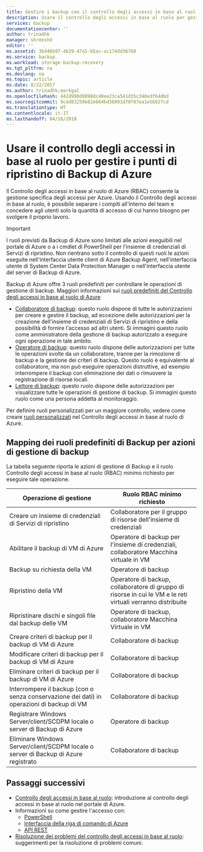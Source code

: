 ```yaml
---
title: Gestire i backup con il controllo degli accessi in base al ruol | Documentazione Microsoft
description: Usare il controllo degli accessi in base al ruolo per gestire l'accesso alle operazioni di gestione di backup in un insieme di credenziali di Servizi di ripristino.
services: backup
documentationcenter: ''
author: trinadhk
manager: shreeshd
editor: ''
ms.assetid: 3bd46b97-4b29-47a5-b5ac-ac174dd36760
ms.service: backup
ms.workload: storage-backup-recovery
ms.tgt_pltfrm: na
ms.devlang: na
ms.topic: article
ms.date: 8/22/2017
ms.author: trinadhk;markgal
ms.openlocfilehash: 442d998d8898dc40ee23ca541d35c340edf64dbd
ms.sourcegitcommit: 9cdd83256b82e664bd36991d78f87ea1e56827cd
ms.translationtype: HT
ms.contentlocale: it-IT
ms.lasthandoff: 04/16/2018
---
```

# <a name="use-role-based-access-control-to-manage-azure-backup-recovery-points"></a>Usare il controllo degli accessi in base al ruolo per gestire i punti di ripristino di Backup di Azure
Il Controllo degli accessi in base al ruolo di Azure (RBAC) consente la gestione specifica degli accessi per Azure. Usando il Controllo degli accessi in base al ruolo, è possibile separare i compiti all'interno del team e concedere agli utenti solo la quantità di accesso di cui hanno bisogno per svolgere il proprio lavoro.

> [!IMPORTANT]
> I ruoli previsti da Backup di Azure sono limitati alle azioni eseguibili nel portale di Azure o a i cmdlet di PowerShell per l'insieme di credenziali di Servizi di ripristino. Non rientrano sotto il controllo di questi ruoli le azioni eseguite nell'interfaccia utente client di Azure Backup Agent, nell'interfaccia utente di System Center Data Protection Manager o nell'interfaccia utente del server di Backup di Azure.

Backup di Azure offre 3 ruoli predefiniti per controllare le operazioni di gestione di backup. Maggiori informazioni sui [ruoli predefiniti del Controllo degli accessi in base al ruolo di Azure](../role-based-access-control/built-in-roles.md)

* [Collaboratore di backup](../role-based-access-control/built-in-roles.md#backup-contributor): questo ruolo dispone di tutte le autorizzazioni per creare e gestire il backup, ad eccezione delle autorizzazioni per la creazione dell'insieme di credenziali di Servizi di ripristino e della possibilità di fornire l'accesso ad altri utenti. Si immagini questo ruolo come amministratore della gestione di backup autorizzato a eseguire ogni operazione in tale ambito.
* [Operatore di backup](../role-based-access-control/built-in-roles.md#backup-operator): questo ruolo dispone delle autorizzazioni per tutte le operazioni svolte da un collaboratore, tranne per la rimozione di backup e la gestione dei criteri di backup. Questo ruolo è equivalente al collaboratore, ma non può eseguire operazioni distruttive, ad esempio interrompere il backup con eliminazione dei dati o rimuovere la registrazione di risorse locali.
* [Lettore di backup](../role-based-access-control/built-in-roles.md#backup-reader): questo ruolo dispone delle autorizzazioni per visualizzare tutte le operazioni di gestione di backup. Si immagini questo ruolo come una persona addetta al monitoraggio.

Per definire ruoli personalizzati per un maggiore controllo, vedere come creare [ruoli personalizzati](../role-based-access-control/custom-roles.md) nel Controllo degli accessi in base al ruolo di Azure.



## <a name="mapping-backup-built-in-roles-to-backup-management-actions"></a>Mapping dei ruoli predefiniti di Backup per azioni di gestione di backup
La tabella seguente riporta le azioni di gestione di Backup e il ruolo Controllo degli accessi in base al ruolo (RBAC) minimo richiesto per eseguire tale operazione.

| Operazione di gestione | Ruolo RBAC minimo richiesto |
| --- | --- |
| Creare un insieme di credenziali di Servizi di ripristino | Collaboratore per il gruppo di risorse dell'insieme di credenziali |
| Abilitare il backup di VM di Azure | Operatore di backup per l'insieme di credenziali, collaboratore Macchina virtuale in VM |
| Backup su richiesta della VM | Operatore di backup |
| Ripristino della VM | Operatore di backup, collaboratore di gruppo di risorse in cui le VM e le reti virtuali verranno distribuite |
| Ripristinare dischi e singoli file dal backup delle VM | Operatore di backup, collaboratore Macchina Virtuale in VM |
| Creare criteri di backup per il backup di VM di Azure | Collaboratore di backup |
| Modificare criteri di backup per il backup di VM di Azure | Collaboratore di backup |
| Eliminare criteri di backup per il backup di VM di Azure | Collaboratore di backup |
| Interrompere il backup (con o senza conservazione dei dati) in operazioni di backup di VM | Collaboratore di backup |
| Registrare Windows Server/client/SCDPM locale o server di Backup di Azure | Operatore di backup |
| Eliminare Windows Server/client/SCDPM locale o server di Backup di Azure registrato | Collaboratore di backup |

## <a name="next-steps"></a>Passaggi successivi
* [Controllo degli accessi in base al ruolo](../role-based-access-control/role-assignments-portal.md): introduzione al controllo degli accessi in base al ruolo nel portale di Azure.
* Informazioni su come gestire l'accesso con:
  * [PowerShell](../role-based-access-control/role-assignments-powershell.md)
  * [Interfaccia della riga di comando di Azure](../role-based-access-control/role-assignments-cli.md)
  * [API REST](../role-based-access-control/role-assignments-rest.md)
* [Risoluzione dei problemi del controllo degli accessi in base al ruolo](../role-based-access-control/troubleshooting.md): suggerimenti per la risoluzione di problemi comuni.
